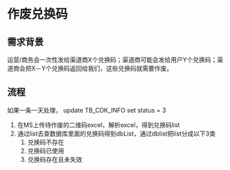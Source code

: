 # 作废兑换码

## 需求背景
运营/商务会一次性发给渠道商X个兑换码；渠道商可能会发给用户Y个兑换码；渠道商会把X－Y个兑换码返回给我们，这些兑换码就需要作废。

## 流程
如果一条一天处理，
update TB_CDK_INFO set status = 3

1. 在MS上传待作废的二维码excel，解析excel，得到兑换码list
2. 通过list去查数据库里面的兑换码得到dbList，通过dblist把list分成以下3类
    1. 兑换码不存在
    2. 兑换码已使用
    3. 兑换码存在且未失效


